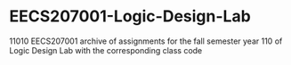 # EECS207001-Logic-Design-Lab
11010 EECS207001 archive of assignments for the fall semester year 110 of Logic Design Lab with the corresponding class code 
